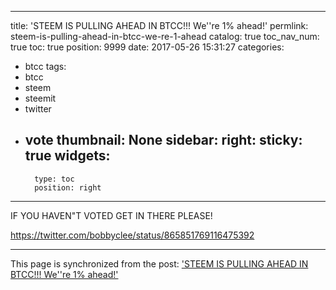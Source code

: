 
---
title: 'STEEM IS PULLING AHEAD IN BTCC!!! We''re 1% ahead!'
permlink: steem-is-pulling-ahead-in-btcc-we-re-1-ahead
catalog: true
toc_nav_num: true
toc: true
position: 9999
date: 2017-05-26 15:31:27
categories:
- btcc
tags:
- btcc
- steem
- steemit
- twitter
- vote
thumbnail: None
sidebar:
    right:
        sticky: true
widgets:
    -
        type: toc
        position: right
---


IF YOU HAVEN"T VOTED GET IN THERE PLEASE!

https://twitter.com/bobbyclee/status/865851769116475392

- - -

This page is synchronized from the post: ['STEEM IS PULLING AHEAD IN BTCC!!! We''re 1% ahead!'](https://steemit.com/@aggroed/steem-is-pulling-ahead-in-btcc-we-re-1-ahead)
